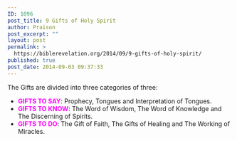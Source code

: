 ```yaml
---
ID: 1096
post_title: 9 Gifts of Holy Spirit
author: Praison
post_excerpt: ""
layout: post
permalink: >
  https://biblerevelation.org/2014/09/9-gifts-of-holy-spirit/
published: true
post_date: 2014-09-03 09:37:33
---
```

<div class="_zXc">The Gifts are divided into three categories of three:</div>
<div class="_yXc">
<ul>
	<li class="_AXc"><span style="color: #ff00ff;"><strong>GIFTS TO SAY</strong></span>: Prophecy, Tongues and Interpretation of Tongues.</li>
	<li class="_AXc"><span style="color: #ff00ff;"><strong>GIFTS TO KNOW</strong></span>: The Word of Wisdom, The Word of Knowledge and The Discerning of Spirits.</li>
	<li class="_AXc"><span style="color: #ff00ff;"><strong>GIFTS TO DO</strong></span>: The Gift of Faith, The Gifts of Healing and The Working of Miracles.</li>
</ul>
</div>